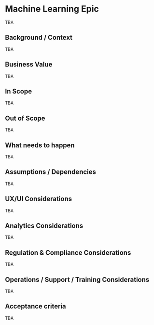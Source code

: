 # Machine Learning Epic

TBA

## Background / Context

TBA

## Business Value

TBA

## In Scope

TBA

## Out of Scope

TBA

## What needs to happen

TBA

## Assumptions / Dependencies

TBA

## UX/UI Considerations

TBA

## Analytics Considerations

TBA

## Regulation & Compliance Considerations

TBA

## Operations / Support / Training Considerations

TBA

## Acceptance criteria

TBA